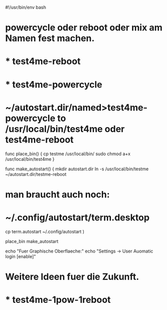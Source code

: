 #!/usr/bin/env bash
# powercycle oder reboot oder mix am Namen fest machen.
# * test4me-reboot
# * test4me-powercycle

# ~/autostart.dir/<link>named>test4me-powercycle to /usr/local/bin/test4me oder test4me-reboot

func place_bin()
{
cp testme /usr/local/bin/
sudo chmod a+x /usr/local/bin/test4me
}

func make_autostart()
{
mkdir autostart.dir
ln -s /usr/local/bin/testme ~/autostart.dir/testme-reboot

# man braucht auch noch:
# ~/.config/autostart/term.desktop
cp term.autostart ~/.config/autostart
)

place_bin
make_autostart

echo "Fuer Graphische Oberflaeche:"
echo "Settings -> User Auomatic login [enable]"

# Weitere Ideen fuer die Zukunft.
# * test4me-1pow-1reboot
